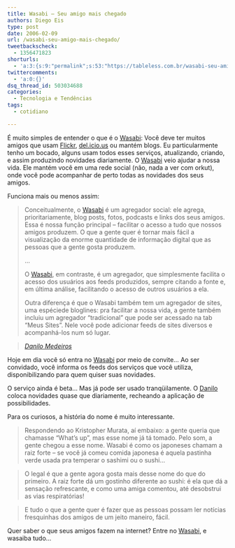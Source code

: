 ```yaml
---
title: Wasabi – Seu amigo mais chegado
authors: Diego Eis
type: post
date: 2006-02-09
url: /wasabi-seu-amigo-mais-chegado/
tweetbackscheck:
  - 1356471823
shorturls:
  - 'a:3:{s:9:"permalink";s:53:"https://tableless.com.br/wasabi-seu-amigo-mais-chegado";s:7:"tinyurl";s:26:"https://tinyurl.com/3nosc2h";s:4:"isgd";s:19:"https://is.gd/WVbwZ4";}'
twittercomments:
  - 'a:0:{}'
dsq_thread_id: 503034688
categories:
  - Tecnologia e Tendências
tags:
  - cotidiano

---
```

É muito simples de entender o que é o [Wasabi][1]: Você deve ter muitos amigos que usam [Flickr][2], [del.icio.us][3] ou mantém blogs. Eu particularmente tenho um bocado, alguns usam todos esses serviços, atualizando, criando, e assim produzindo novidades diariamente. O [Wasabi][1] veio ajudar a nossa vida. Ele mantém você em uma rede social (não, nada a ver com orkut), onde você pode acompanhar de perto todas as novidades dos seus amigos. 

Funciona mais ou menos assim:

> Conceitualmente, o [Wasabi][1] é um agregador social: ele agrega, prioritariamente, blog posts, fotos, podcasts e links dos seus amigos. Essa é nossa função principal &#8211; facilitar o acesso a tudo que nossos amigos produzem. O que a gente quer é tornar mais fácil a visualização da enorme quantidade de informação digital que as pessoas que a gente gosta produzem.
> 
> &#8230;
> 
> O [Wasabi][1], em contraste, é um agregador, que simplesmente facilita o acesso dos usuários aos feeds produzidos, sempre citando a fonte e, em última análise, facilitando o acesso de outros usuários a ela.
> 
> Outra diferença é que o Wasabi também tem um agregador de sites, uma espéciede bloglines: pra facilitar a nossa vida, a gente também incluiu um agregador &#8220;tradicional&#8221; que pode ser acessado na tab &#8220;Meus Sites&#8221;. Nele você pode adicionar feeds de sites diversos e acompanhá-los num só lugar.
  
> <cite><a href="https://www.digitalminds.com.br/posts/2511">Danilo Medeiros</a></cite> 

Hoje em dia você só entra no [Wasabi][1] por meio de convite&#8230; Ao ser convidado, você informa os feeds dos serviços que você utiliza, disponibilizando para quem quiser suas novidades.
  
O serviço ainda é beta&#8230; Mas já pode ser usado tranqüilamente. O [Danilo][4] coloca novidades quase que diariamente, recheando a aplicação de possibilidades.

Para os curiosos, a história do nome é muito interessante.

> Respondendo ao Kristopher Murata, aí embaixo: a gente queria que chamasse &#8220;What&#8217;s up&#8221;, mas esse nome já tá tomado. Pelo som, a gente chegou a esse nome. Wasabi é como os japoneses chamam a raiz forte &#8211; se você já comeu comida japonesa é aquela pastinha verde usada pra temperar o sashimi ou o sushi&#8230;
  
> O legal é que a gente agora gosta mais desse nome do que do primeiro. A raiz forte dá um gostinho diferente ao sushi: é ela que dá a sensação refrescante, e como uma amiga comentou, até desobstrui as vias respiratórias!
  
> E tudo o que a gente quer é fazer que as pessoas possam ler notícias fresquinhas dos amigos de um jeito maneiro, fácil. 

Quer saber o que seus amigos fazem na internet? Entre no [Wasabi][1], e wasaiba tudo&#8230;

 [1]: https://www.wasabi.com.br/
 [2]: https://www.flickr.com/
 [3]: https://del.icio.us/
 [4]: https://digitalminds.com.br/